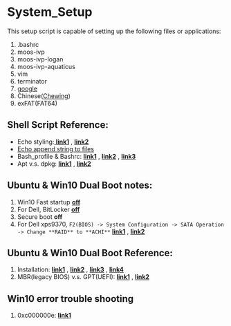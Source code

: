 # **System_Setup**

This setup script is capable of setting up the following files or applications: 

1. .bashrc
2. moos-ivp
3. moos-ivp-logan
4. moos-ivp-aquaticus
5. vim
6. terminator
7. [google][20]
8. Chinese([Chewing][18])
9. exFAT(FAT64)

## Shell Script Reference:

 * Echo styling:[ **link1**][0] , [**link2**][5]
 * [Echo append string to files][1]
 * Bash_profile & Bashrc: [**link1**][2] , [**link2**][3] , [**link3**][4]
 * Apt v.s. dpkg: [**link1**][6] , [**link2**][7]

[0]:    https://misc.flogisoft.com/bash/tip_colors_and_formatting
[1]:    https://www.itread01.com/p/1386169.html
[2]:    http://www.joshstaiger.org/archives/2005/07/bash_profile_vs.html
[3]:	http://jamestw.logdown.com/posts/283485--bash-profile-bashrc-difference
[4]:	https://www.itread01.com/p/203281.html
[5]:	https://blog.csdn.net/solan8/article/details/70172074
[6]:	https://herb123456.pixnet.net/blog/post/1009880
[7]:	https://www.itread01.com/content/1548652698.html

## Ubuntu & Win10 Dual Boot notes:

1. Win10 Fast startup [**off**][8]
2. For Dell, BitLocker [**off**][9]
3. Secure boot **off**
4. For Dell xps9370, `F2(BIOS) -> System Configuration -> SATA Operation -> Change **RAID** to **ACHI**` [**link1**][10] , [**link2**][11]

[8]:	http://www.windows5.online/windows/w10/gywin10/201704/93351.html
[9]:	https://www.dell.com/support/article/tw/zh/twbsd1/sln302845/%E5%A6%82%E4%BD%95%E5%9C%A8-windows-%E4%B8%AD%E5%90%AF%E7%94%A8%E6%88%96%E7%A6%81%E7%94%A8-bitlocker?lang=zh
[10]:	https://www.itread01.com/p/127721.html
[11]:	https://www.itread01.com/p/164032.html

## Ubuntu & Win10 Dual Boot Reference:

1. Installation: [**link1**][12] , [**link2**][13] , [**link3**][14] , [**link4**][15]
2. MBR(legacy BIOS) v.s. GPT(UEFI): [**link1**][16] , [**link2**][17]

[12]:	https://medium.com/caesars-study-review-on-web-development/win10-and-ubuntu-%E9%9B%99%E7%B3%BB%E7%B5%B1%E5%AE%89%E8%A3%9D%E7%AD%86%E8%A8%98-bc824bef7fb4
[13]:	https://min-sheng.github.io/teaching/UEFI_%E9%9B%99%E7%A1%AC%E7%A2%9F%E5%AE%89%E8%A3%9D_Win-10_x_Ubuntu_16.04_%E9%9B%99%E7%B3%BB%E7%B5%B1%E6%95%99%E5%AD%B8/
[14]:	https://medium.com/ai%E5%8F%8D%E6%96%97%E5%9F%8E/ubuntu-%E5%AE%89%E8%A3%9Dwin10-ubunto18-04-%E9%9B%99%E7%B3%BB%E7%B5%B1-a53870382df6
[15]:	https://www.itzgeek.com/how-tos/linux/ubuntu-how-tos/how-to-install-ubuntu-18-04-alongside-with-windows-10-or-8-in-dual-boot.html
[16]:	https://kknews.cc/news/226xq3z.html
[17]:	https://kknews.cc/zh-tw/news/x22klbg.html
[18]: https://medium.com/@racktar7743/ubuntu-%E5%9C%A8-ubuntu-18-04-%E4%B8%AD%E6%96%B0%E5%A2%9E%E6%96%B0%E9%85%B7%E9%9F%B3%E8%BC%B8%E5%85%A5%E6%B3%95-4aa85782f656

## Win10 error trouble shooting

1. 0xc000000e: [ **link1**][19]

[19]: https://www.reneelab.net/win10-start-0xc000000e.html?fbclid=IwAR29UkrvG_E5iFp1h8SiQ17EKjlEcBn62mTFYqd6cN36FUW8o4JWf5zBtZQ
[20]: http://samwhelp.github.io/book-ubuntu-qna/read/case/app/google-chrome/install?fbclid=IwAR1osksGsYwyXW4kbivbsm2lotWrH3hCIPziL-TYqn9YMhXPlOGh6adyUF0
